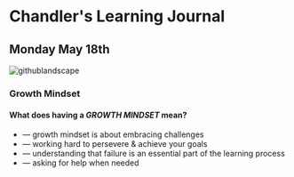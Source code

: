 # Chandler's Learning Journal

## Monday May 18th

![githublandscape](https://user-images.githubusercontent.com/65561871/82247136-c013f200-98fa-11ea-8aca-f4eb53fe50e4.jpg)

### Growth Mindset
#### **What does having a *GROWTH MINDSET* mean?**

- &mdash; growth mindset is about embracing challenges 
- &mdash; working hard to persevere & achieve your goals
- &mdash; understanding that failure is an essential part of the learning process
- &mdash; asking for help when needed


